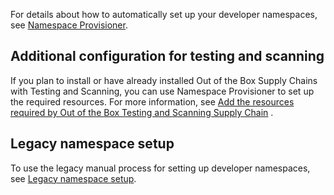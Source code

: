 For details about how to automatically set up your developer namespaces, see [Namespace Provisioner](/docs-tap/namespace-provisioner/about.hbs.md).

## <a id="config-test-scan"></a> Additional configuration for testing and scanning

If you plan to install or have already installed Out of the Box Supply Chains with Testing and
Scanning, you can use Namespace Provisioner to set up the required resources. For more information, 
see [Add the resources required by Out of the Box Testing and Scanning Supply Chain](/docs-tap/namespace-provisioner/how-tos.hbs.md#add-test-scan) .

## <a id="legacy-setup"></a> Legacy namespace setup

To use the legacy manual process for setting up developer namespaces, 
see [Legacy namespace setup](/docs-tap/namespace-provisioner/legacy-manual-namespace-setup.hbs.md).
